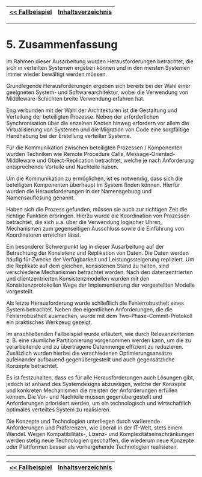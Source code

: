 | [<< Fallbeispiel](06_fallbeispiel.md) | [Inhaltsverzeichnis](02_toc.md) |
| ------------------------------------- | ------------------------------- |


---

# 5. Zusammenfassung

Im Rahmen dieser Ausarbeitung wurden Herausforderungen betrachtet, die sich in verteilten Systemen ergeben können und in den meisten Systemen immer wieder bewältigt werden müssen.

Grundlegende Herausforderungen ergeben sich bereits bei der Wahl einer geeigneten System- und Softwarearchitektur, wobei die Verwendung von Middleware-Schichten breite Verwendung erfahren hat.

Eng verbunden mit der Wahl der Architekturen ist die Gestaltung und Verteilung der beteiligten Prozesse. Neben der erforderlichen Synchronisation über die enzelnen Knoten hinweg erfordern vor allem die Virtualisierung von Systemen und die Migration von Code eine sorgfältige Handhabung bei der Erstellung verteilter Systeme.

Für die Kommunikation zwischen beteiligten Prozessen / Komponenten wurden Techniken wie Remote Procedure Calls, Message-Oriented-Middleware und Object-Replication betrachtet, welche je nach Anforderung entsprechende Vorteile und Nachteile haben.

Um die Kommunikation zu ermöglichen, ist es notwendig, dass sich die beteiligten Komponenten überhaupt im System finden können. Hierfür wurden die Herausforderungen in der Namensgebung und Namensauflösung genannt.

Haben sich die Prozess gefunden, müssen sie auch zur richtigen Zeit die richtige Funktion erbringen. Hierzu wurde die Koordination von Prozessen betrachtet, die sich u.a. über die Verwendung logischer Uhren, Mechanismen zum gegenseitigen Ausschluss sowie die Einführung von Koordinatoren erreichen lässt.

Ein besonderer Schwerpunkt lag in dieser Ausarbeitung auf der Betrachtung der Konsistenz und Replikation von Daten. Die Daten werden häufig für Zwecke der Verfügbarkeit und Leistungssteigerung repliziert. Um die Replikate auf dem gleichen, konsistenen Stand zu halten, sind verschiedene Mechanismen betrachtet worden. Nach den datenzentrierten und clientzentrierten Konsistenzmodellen wurden mit den Konsistenzprotokollen Wege der Implementierung der vorgestellten Modelle vorgestellt.

Als letzte Herausforderung wurde schließlich die Fehlerrobustheit eines System betrachtet. Neben den eigentlichen Anforderungen, die die Fehlerrobustheit ausmachen, wurde mit dem Two-Phase-Commit-Protokoll ein praktisches Werkzeug gezeigt.

Im anschließenden Fallbeispiel wurde erläutert, wie durch Relevanzkriterien z. B. eine räumliche Partitionierung vorgenommen werden kann, um die zu verarbeitende und zu übertragene Datenmenge effizient zu reduzieren. Zusätzlich wurden hierbei die verschiedenen Optimierungsansätze aufeinander aufbauend gegenübergestellt und auch gegensätzliche Konzepte betrachtet.

Es ist festzuhalten, dass es für alle Herausforderungen auch Lösungen gibt, jedoch ist anhand des Systemdesigns abzuwägen, welche der Konzepte und konkreten Mechanismen die meisten der Anforderungen erfüllen können. Die Vor- und Nachteile müssen gegenübergestellt und Anforderungen priorisiert werden, um ein technologisch und wirtschaftlich optimales verteiltes System zu realisieren.

Die Konzepte und Technologien unterliegen durch variierende Anforderungen und Präferenzen, wie überall in der IT-Welt, stets einem Wandel. Wegen Kompatibilitäts-, Lizenz- und Komplexitätseinschränkungen werden stetig neue Technologien geschaffen, die wiederum neue Konzepte oder Plattformen besser als vorhergehende Technologien realisieren.

---

| [<< Fallbeispiel](06_fallbeispiel.md) | [Inhaltsverzeichnis](02_toc.md) |
| ------------------------------------- | ------------------------------- |

